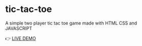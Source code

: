# tic-tac-toe

A simple two player tic tac toe game made with HTML CSS and JAVASCRIPT

👉 [LIVE DEMO](https://iwagner76.github.io/tic-tac-toe/)
